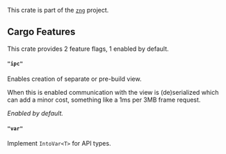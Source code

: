 <!--do doc --readme header-->
This crate is part of the [`zng`](https://github.com/zng-ui/zng?tab=readme-ov-file#crates) project.


<!--do doc --readme features-->
## Cargo Features

This crate provides 2 feature flags, 1 enabled by default.

#### `"ipc"`
Enables creation of separate or pre-build view.

When this is enabled communication with the view is (de)serialized which can add a
minor cost, something like a 1ms per 3MB frame request.

*Enabled by default.*

#### `"var"`
Implement `IntoVar<T>` for API types.

<!--do doc --readme #SECTION-END-->


